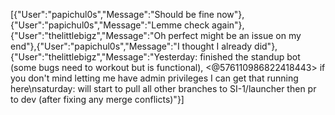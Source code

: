 [{"User":"papichul0s","Message":"Should be fine now"},{"User":"papichul0s","Message":"Lemme check again"},{"User":"thelittlebigz","Message":"Oh perfect might be an issue on my end"},{"User":"papichul0s","Message":"I thought I already did"},{"User":"thelittlebigz","Message":"Yesterday: finished the standup bot (some bugs need to workout but is functional), <@576110986822418443> if you don't mind letting me have admin privileges I can get that running here\nsaturday: will start to pull all other branches to SI-1/launcher then pr to dev (after fixing any merge conflicts)"}]